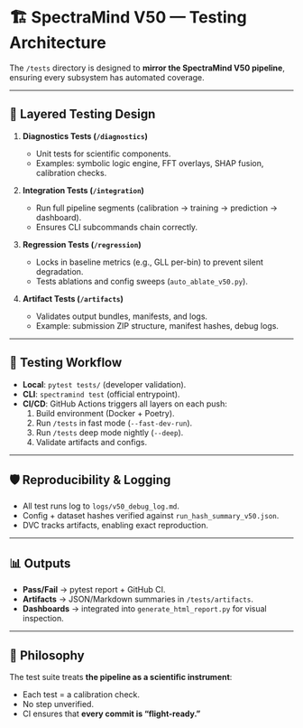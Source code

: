 # 🏗️ SpectraMind V50 — Testing Architecture

The `/tests` directory is designed to **mirror the SpectraMind V50 pipeline**, ensuring every subsystem has automated coverage.  

---

## 📐 Layered Testing Design

1. **Diagnostics Tests (`/diagnostics`)**  
   - Unit tests for scientific components.  
   - Examples: symbolic logic engine, FFT overlays, SHAP fusion, calibration checks.  

2. **Integration Tests (`/integration`)**  
   - Run full pipeline segments (calibration → training → prediction → dashboard).  
   - Ensures CLI subcommands chain correctly.  

3. **Regression Tests (`/regression`)**  
   - Locks in baseline metrics (e.g., GLL per-bin) to prevent silent degradation.  
   - Tests ablations and config sweeps (`auto_ablate_v50.py`).  

4. **Artifact Tests (`/artifacts`)**  
   - Validates output bundles, manifests, and logs.  
   - Example: submission ZIP structure, manifest hashes, debug logs.  

---

## 🔄 Testing Workflow

- **Local**: `pytest tests/` (developer validation).
- **CLI**: `spectramind test` (official entrypoint).
- **CI/CD**: GitHub Actions triggers all layers on each push:
  1. Build environment (Docker + Poetry).
  2. Run `/tests` in fast mode (`--fast-dev-run`).
  3. Run `/tests` deep mode nightly (`--deep`).
  4. Validate artifacts and configs.  

---

## 🛡️ Reproducibility & Logging

- All test runs log to `logs/v50_debug_log.md`.  
- Config + dataset hashes verified against `run_hash_summary_v50.json`.  
- DVC tracks artifacts, enabling exact reproduction.  

---

## 📊 Outputs

- **Pass/Fail** → pytest report + GitHub CI.  
- **Artifacts** → JSON/Markdown summaries in `/tests/artifacts`.  
- **Dashboards** → integrated into `generate_html_report.py` for visual inspection.  

---

## 🌌 Philosophy

The test suite treats **the pipeline as a scientific instrument**:  
- Each test = a calibration check.  
- No step unverified.  
- CI ensures that **every commit is “flight-ready.”**